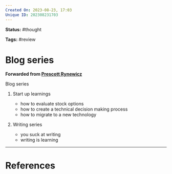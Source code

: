 ```yaml
---
Created On: 2023-08-23, 17:03
Unique ID: 202308231703
---
```

**Status:** #thought 

**Tags:** #review 

# Blog series
**Forwarded from [Prescott Rynewicz](https://t.me/pjrynewicz)**

Blog series

1. Start up learnings 
    - how to evaluate stock options 
    - how to create a technical decision making process 
    - how to migrate to a new technology 


2. Writing series 
    - you suck at writing 
    - writing is learning 




---
# References

